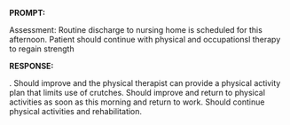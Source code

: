 **PROMPT:**

Assessment: Routine discharge to nursing home is scheduled for this afternoon. Patient should continue with physical and occupationsl therapy to regain strength

**RESPONSE:**

 . Should improve and the physical therapist can provide a physical activity plan that limits use of crutches. Should improve and return to physical activities as soon as this morning and return to work. Should continue physical activities and rehabilitation.